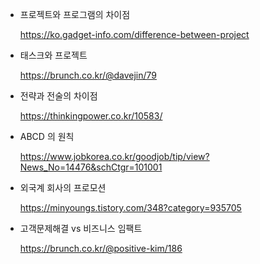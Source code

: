 * 프로젝트와 프로그램의 차이점 

  https://ko.gadget-info.com/difference-between-project


* 태스크와 프로젝트 

  https://brunch.co.kr/@davejin/79


* 전략과 전술의 차이점 

  https://thinkingpower.co.kr/10583/


* ABCD 의 원칙

  https://www.jobkorea.co.kr/goodjob/tip/view?News_No=14476&schCtgr=101001
  
  
* 외국계 회사의 프로모션

  https://minyoungs.tistory.com/348?category=935705


* 고객문제해결 vs 비즈니스 임팩트
  
  https://brunch.co.kr/@positive-kim/186
